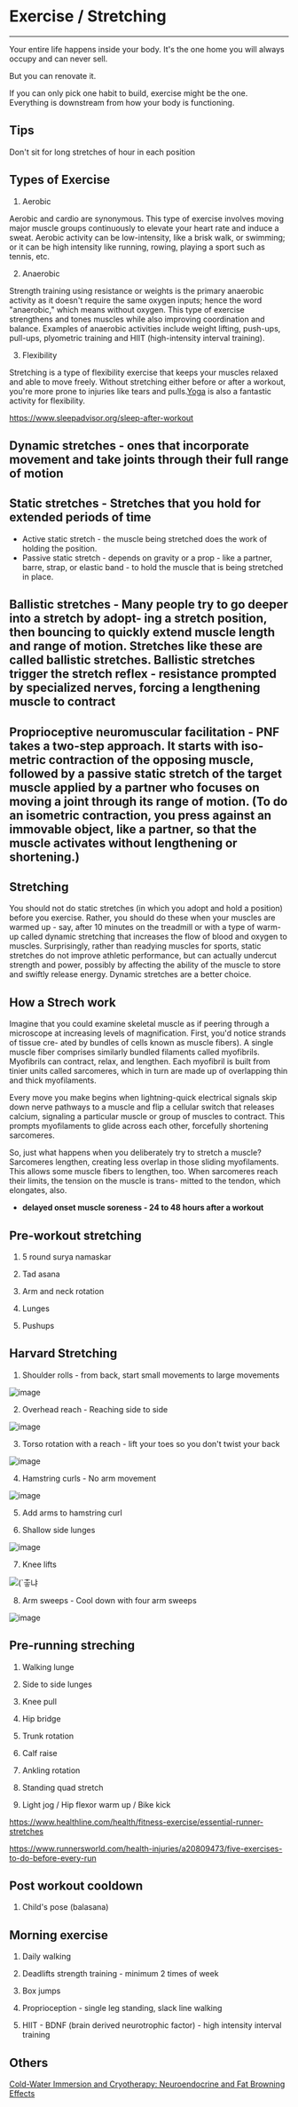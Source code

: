 # Exercise / Stretching

---

Your entire life happens inside your body. It's the one home you will always occupy and can never sell.

But you can renovate it.

If you can only pick one habit to build, exercise might be the one. Everything is downstream from how your body is functioning.

## Tips

Don't sit for long stretches of hour in each position

## Types of Exercise

1. Aerobic

Aerobic and cardio are synonymous. This type of exercise involves moving major muscle groups continuously to elevate your heart rate and induce a sweat. Aerobic activity can be low-intensity, like a brisk walk, or swimming; or it can be high intensity like running, rowing, playing a sport such as tennis, etc.

2. Anaerobic

Strength training using resistance or weights is the primary anaerobic activity as it doesn't require the same oxygen inputs; hence the word "anaerobic," which means without oxygen. This type of exercise strengthens and tones muscles while also improving coordination and balance. Examples of anaerobic activities include weight lifting, push-ups, pull-ups, plyometric training and HIIT (high-intensity interval training).

3. Flexibility

Stretching is a type of flexibility exercise that keeps your muscles relaxed and able to move freely. Without stretching either before or after a workout, you're more prone to injuries like tears and pulls.[Yoga](https://www.sleepadvisor.org/yoga-for-sleep/) is also a fantastic activity for flexibility.

<https://www.sleepadvisor.org/sleep-after-workout>

## Dynamic stretches - ones that incorporate movement and take joints through their full range of motion

## Static stretches - Stretches that you hold for extended periods of time

- Active static stretch - the muscle being stretched does the work of holding the position.
- Passive static stretch - depends on gravity or a prop - like a partner, barre, strap, or elastic band - to hold the muscle that is being stretched in place.

## Ballistic stretches - Many people try to go deeper into a stretch by adopt- ing a stretch position, then bouncing to quickly extend muscle length and range of motion. Stretches like these are called ballistic stretches. Ballistic stretches trigger the stretch reflex - resistance prompted by specialized nerves, forcing a lengthening muscle to contract

## Proprioceptive neuromuscular facilitation - PNF takes a two-step approach. It starts with iso- metric contraction of the opposing muscle, followed by a passive static stretch of the target muscle applied by a partner who focuses on moving a joint through its range of motion. (To do an isometric contraction, you press against an immovable object, like a partner, so that the muscle activates without lengthening or shortening.)

## Stretching

You should not do static stretches (in which you adopt and hold a position) before you exercise. Rather, you should do these when your muscles are warmed up - say, after 10 minutes on the treadmill or with a type of warm-up called dynamic stretching that increases the flow of blood and oxygen to muscles. Surprisingly, rather than readying muscles for sports, static stretches do not improve athletic performance, but can actually undercut strength and power, possibly by affecting the ability of the muscle to store and swiftly release energy. Dynamic stretches are a better choice.

## How a Strech work

Imagine that you could examine skeletal muscle as if peering through a microscope at increasing levels of magnification. First, you'd notice strands of tissue cre- ated by bundles of cells known as muscle fibers). A single muscle fiber comprises similarly bundled filaments called myofibrils. Myofibrils can contract, relax, and lengthen. Each myofibril is built from tinier units called sarcomeres, which in turn are made up of overlapping thin and thick myofilaments.

Every move you make begins when lightning-quick electrical signals skip down nerve pathways to a muscle and flip a cellular switch that releases calcium, signaling a particular muscle or group of muscles to contract. This prompts myofilaments to glide across each other, forcefully shortening sarcomeres.

So, just what happens when you deliberately try to stretch a muscle? Sarcomeres lengthen, creating less overlap in those sliding myofilaments. This allows some muscle fibers to lengthen, too. When sarcomeres reach their limits, the tension on the muscle is trans- mitted to the tendon, which elongates, also.

- **delayed onset muscle soreness - 24 to 48 hours after a workout**

## Pre-workout stretching

1. 5 round surya namaskar

2. Tad asana

3. Arm and neck rotation

4. Lunges

5. Pushups

## Harvard Stretching

1. Shoulder rolls - from back, start small movements to large movements

![image](media/Exercise-Stretching-image1.png)

2. Overhead reach - Reaching side to side

![image](media/Exercise-Stretching-image2.png)

3. Torso rotation with a reach - lift your toes so you don't twist your back

![image](media/Exercise-Stretching-image3.png)

4. Hamstring curls - No arm movement

![image](media/Exercise-Stretching-image4.png)

5. Add arms to hamstring curl

6. Shallow side lunges

![image](media/Exercise-Stretching-image5.png)

7. Knee lifts

![(`츻냐 ](media/Exercise-Stretching-image6.png)

8. Arm sweeps - Cool down with four arm sweeps

![image](media/Exercise-Stretching-image7.png)

## Pre-running streching

1. Walking lunge

2. Side to side lunges

3. Knee pull

4. Hip bridge

5. Trunk rotation

6. Calf raise

7. Ankling rotation

8. Standing quad stretch

9. Light jog / Hip flexor warm up / Bike kick

<https://www.healthline.com/health/fitness-exercise/essential-runner-stretches>

<https://www.runnersworld.com/health-injuries/a20809473/five-exercises-to-do-before-every-run>

## Post workout cooldown

1. Child's pose (balasana)

## Morning exercise

1. Daily walking

2. Deadlifts strength training - minimum 2 times of week

3. Box jumps

4. Proprioception - single leg standing, slack line walking

5. HIIT - BDNF (brain derived neurotrophic factor) - high intensity interval training

## Others

[Cold-Water Immersion and Cryotherapy: Neuroendocrine and Fat Browning Effects](https://www.youtube.com/watch?v=XaLd5w6zF7A)
